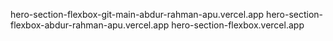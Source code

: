 hero-section-flexbox-git-main-abdur-rahman-apu.vercel.app
hero-section-flexbox-abdur-rahman-apu.vercel.app
hero-section-flexbox.vercel.app
